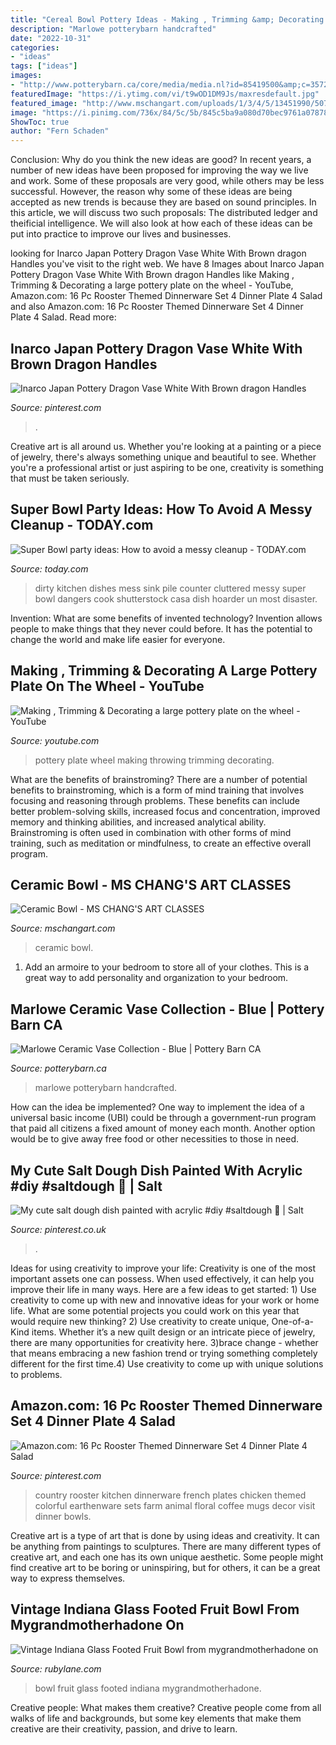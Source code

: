 ```yaml
---
title: "Cereal Bowl Pottery Ideas - Making , Trimming &amp; Decorating A Large Pottery Plate On The Wheel"
description: "Marlowe potterybarn handcrafted"
date: "2022-10-31"
categories:
- "ideas"
tags: ["ideas"]
images:
- "http://www.potterybarn.ca/core/media/media.nl?id=85419500&amp;c=3572911&amp;h=6e833a18d9d01d4ee3e3&amp;resizeid=25&amp;resizeh=1200&amp;resizew=1200"
featuredImage: "https://i.ytimg.com/vi/t9wOD1DM9Js/maxresdefault.jpg"
featured_image: "http://www.mschangart.com/uploads/1/3/4/5/13451990/507922_orig.jpg"
image: "https://i.pinimg.com/736x/84/5c/5b/845c5ba9a080d70bec9761a0787881a1.jpg"
ShowToc: true
author: "Fern Schaden"
---
```



Conclusion: Why do you think the new ideas are good?
In recent years, a number of new ideas have been proposed for improving the way we live and work. Some of these proposals are very good, while others may be less successful. However, the reason why some of these ideas are being accepted as new trends is because they are based on sound principles. In this article, we will discuss two such proposals: The distributed ledger and theificial intelligence. We will also look at how each of these ideas can be put into practice to improve our lives and businesses.

	

		
looking for Inarco Japan Pottery Dragon Vase White With Brown dragon Handles you've visit to the right web. We have 8 Images about Inarco Japan Pottery Dragon Vase White With Brown dragon Handles like Making , Trimming &amp; Decorating a large pottery plate on the wheel - YouTube, Amazon.com: 16 Pc Rooster Themed Dinnerware Set 4 Dinner Plate 4 Salad and also Amazon.com: 16 Pc Rooster Themed Dinnerware Set 4 Dinner Plate 4 Salad. Read more:
		
    
## Inarco Japan Pottery Dragon Vase White With Brown Dragon Handles

<img loading=lazy src="https://i.pinimg.com/736x/84/5c/5b/845c5ba9a080d70bec9761a0787881a1.jpg" onerror="this.onerror=null;this.src='https://tse4.mm.bing.net/th?id=OIP.PDAPydK_beWqN05Rkfh6VAHaJ3&amp;pid=15.1';" alt="Inarco Japan Pottery Dragon Vase White With Brown dragon Handles">

_Source: pinterest.com_

>. 

	

Creative art is all around us. Whether you're looking at a painting or a piece of jewelry, there's always something unique and beautiful to see. Whether you're a professional artist or just aspiring to be one, creativity is something that must be taken seriously.

    
## Super Bowl Party Ideas: How To Avoid A Messy Cleanup - TODAY.com

<img loading=lazy src="https://media4.s-nbcnews.com/i/streams/2015/January/150128/2D274907715206-today-messy-dishes-stock-150128.jpg" onerror="this.onerror=null;this.src='https://tse3.mm.bing.net/th?id=OIP.gvNxRMl5R-siUUrcIO2fkAHaEK&amp;pid=15.1';" alt="Super Bowl party ideas: How to avoid a messy cleanup - TODAY.com">

_Source: today.com_

>dirty kitchen dishes mess sink pile counter cluttered messy super bowl dangers cook shutterstock casa dish hoarder un most disaster. 

	

Invention: What are some benefits of invented technology?
Invention allows people to make things that they never could before. It has the potential to change the world and make life easier for everyone.

    
## Making , Trimming &amp; Decorating A Large Pottery Plate On The Wheel - YouTube

<img loading=lazy src="https://i.ytimg.com/vi/t9wOD1DM9Js/maxresdefault.jpg" onerror="this.onerror=null;this.src='https://tse3.mm.bing.net/th?id=OIP.-qfJZkyrOX_CpM3pOMKrAQHaEK&amp;pid=15.1';" alt="Making , Trimming &amp; Decorating a large pottery plate on the wheel - YouTube">

_Source: youtube.com_

>pottery plate wheel making throwing trimming decorating. 

	

What are the benefits of brainstroming?
There are a number of potential benefits to brainstroming, which is a form of mind training that involves focusing and reasoning through problems. These benefits can include better problem-solving skills, increased focus and concentration, improved memory and thinking abilities, and increased analytical ability. Brainstroming is often used in combination with other forms of mind training, such as meditation or mindfulness, to create an effective overall program.

    
## Ceramic Bowl - MS CHANG&#039;S ART CLASSES

<img loading=lazy src="http://www.mschangart.com/uploads/1/3/4/5/13451990/507922_orig.jpg" onerror="this.onerror=null;this.src='https://tse4.mm.bing.net/th?id=OIP.I0csgpeELNtEOWVOlNwRWgHaFu&amp;pid=15.1';" alt="Ceramic Bowl - MS CHANG&#039;S ART CLASSES">

_Source: mschangart.com_

>ceramic bowl. 

	

1. Add an armoire to your bedroom to store all of your clothes. This is a great way to add personality and organization to your bedroom.

    
## Marlowe Ceramic Vase Collection - Blue | Pottery Barn CA

<img loading=lazy src="http://www.potterybarn.ca/core/media/media.nl?id=85419500&amp;c=3572911&amp;h=6e833a18d9d01d4ee3e3&amp;resizeid=25&amp;resizeh=1200&amp;resizew=1200" onerror="this.onerror=null;this.src='https://tse1.mm.bing.net/th?id=OIP.zxJKpv_2pc-_SxUxFl44sQHaGq&amp;pid=15.1';" alt="Marlowe Ceramic Vase Collection - Blue | Pottery Barn CA">

_Source: potterybarn.ca_

>marlowe potterybarn handcrafted. 

	

How can the idea be implemented?
One way to implement the idea of a universal basic income (UBI) could be through a government-run program that paid all citizens a fixed amount of money each month. Another option would be to give away free food or other necessities to those in need.

    
## My Cute Salt Dough Dish Painted With Acrylic #diy #saltdough 💚 | Salt

<img loading=lazy src="https://i.pinimg.com/736x/12/2c/da/122cdaf07bf27c895c89f676be4fddc0.jpg" onerror="this.onerror=null;this.src='https://tse3.mm.bing.net/th?id=OIP.sqfGemnz4LC5zo7bCGY5hgHaJ3&amp;pid=15.1';" alt="My cute salt dough dish painted with acrylic #diy #saltdough 💚 | Salt">

_Source: pinterest.co.uk_

>. 

	

Ideas for using creativity to improve your life:
Creativity is one of the most important assets one can possess. When used effectively, it can help you improve their life in many ways. Here are a few ideas to get started: 1) Use creativity to come up with new and innovative ideas for your work or home life. What are some potential projects you could work on this year that would require new thinking? 2) Use creativity to create unique, One-of-a-Kind items. Whether it’s a new quilt design or an intricate piece of jewelry, there are many opportunities for creativity here. 3)brace change - whether that means embracing a new fashion trend or trying something completely different for the first time.4) Use creativity to come up with unique solutions to problems.

    
## Amazon.com: 16 Pc Rooster Themed Dinnerware Set 4 Dinner Plate 4 Salad

<img loading=lazy src="https://i.pinimg.com/736x/94/1b/bc/941bbcceeae46033c5556087948550d7--chicken-decorations-rooster-kitchen.jpg" onerror="this.onerror=null;this.src='https://tse2.mm.bing.net/th?id=OIP.CpzOZwQgeIlasQEVe3MznAHaIy&amp;pid=15.1';" alt="Amazon.com: 16 Pc Rooster Themed Dinnerware Set 4 Dinner Plate 4 Salad">

_Source: pinterest.com_

>country rooster kitchen dinnerware french plates chicken themed colorful earthenware sets farm animal floral coffee mugs decor visit dinner bowls. 

	

Creative art is a type of art that is done by using ideas and creativity. It can be anything from paintings to sculptures. There are many different types of creative art, and each one has its own unique aesthetic. Some people might find creative art to be boring or uninspiring, but for others, it can be a great way to express themselves.

    
## Vintage Indiana Glass Footed Fruit Bowl From Mygrandmotherhadone On

<img loading=lazy src="https://cdn0.rubylane.com/shops/mygrandmotherhadone/cg005198.1L.jpg" onerror="this.onerror=null;this.src='https://tse3.mm.bing.net/th?id=OIP.raMiv1O0UjFWMlBpKFGGmwD6D6&amp;pid=15.1';" alt="Vintage Indiana Glass Footed Fruit Bowl from mygrandmotherhadone on">

_Source: rubylane.com_

>bowl fruit glass footed indiana mygrandmotherhadone. 

	

Creative people: What makes them creative?
Creative people come from all walks of life and backgrounds, but some key elements that make them creative are their creativity, passion, and drive to learn.

